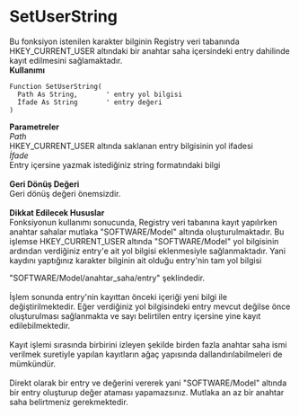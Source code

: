 # SetUserString

Bu fonksiyon istenilen karakter bilginin Registry veri tabanında HKEY\_CURRENT\_USER altındaki bir anahtar saha içersindeki entry dahilinde kayıt edilmesini sağlamaktadır.\
**Kullanımı**

```
Function SetUserString(
  Path As String,		' entry yol bilgisi
  İfade As String		' entry değeri
)
```

**Parametreler**\
_Path_\
HKEY\_CURRENT\_USER altında saklanan entry bilgisinin yol ifadesi\
_İfade_\
Entry içersine yazmak istediğiniz string formatındaki bilgi\
\
**Geri Dönüş Değeri**\
Geri dönüş değeri önemsizdir.\
\
**Dikkat Edilecek Hususlar**\
Fonksiyonun kullanımı sonucunda, Registry veri tabanına kayıt yapılırken anahtar sahalar mutlaka "SOFTWARE/Model" altında oluşturulmaktadır. Bu işlemse HKEY\_CURRENT\_USER altında "SOFTWARE/Model" yol bilgisinin ardından verdiğiniz entry'e ait yol bilgisi eklenmesiyle sağlanmaktadır. Yani kaydını yaptığınız karakter bilginin ait olduğu entry'nin tam yol bilgisi

"SOFTWARE/Model/anahtar\_saha/entry" şeklindedir.\
\
İşlem sonunda entry'nin kayıttan önceki içeriği yeni bilgi ile değiştirilmektedir. Eğer verdiğiniz yol bilgisindeki entry mevcut değilse önce oluşturulması sağlanmakta ve sayı belirtilen entry içersine yine kayıt edilebilmektedir.\
\
Kayıt işlemi sırasında birbirini izleyen şekilde birden fazla anahtar saha ismi verilmek suretiyle yapılan kayıtların ağaç yapısında dallandırılabilmeleri de mümkündür.\
\
Direkt olarak bir entry ve değerini vererek yani "SOFTWARE/Model" altında bir entry oluşturup değer ataması yapamazsınız. Mutlaka an az bir anahtar saha belirtmeniz gerekmektedir.
